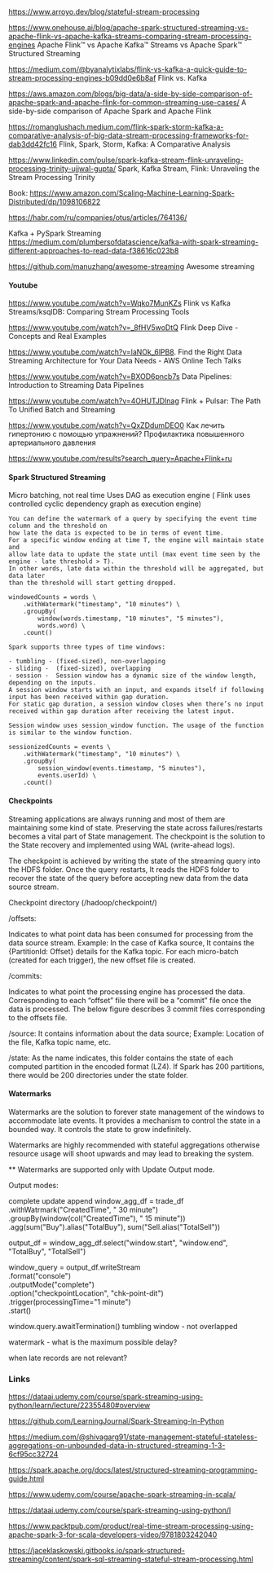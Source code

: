 https://www.arroyo.dev/blog/stateful-stream-processing

https://www.onehouse.ai/blog/apache-spark-structured-streaming-vs-apache-flink-vs-apache-kafka-streams-comparing-stream-processing-engines  Apache Flink™ vs Apache Kafka™ Streams vs Apache Spark™ Structured Streaming

https://medium.com/@byanalytixlabs/flink-vs-kafka-a-quick-guide-to-stream-processing-engines-b09dd0e6b8af Flink vs. Kafka

https://aws.amazon.com/blogs/big-data/a-side-by-side-comparison-of-apache-spark-and-apache-flink-for-common-streaming-use-cases/ A side-by-side comparison of Apache Spark and Apache Flink

https://romanglushach.medium.com/flink-spark-storm-kafka-a-comparative-analysis-of-big-data-stream-processing-frameworks-for-dab3dd42fc16 Flink, Spark, Storm, Kafka: A Comparative Analysis

https://www.linkedin.com/pulse/spark-kafka-stream-flink-unraveling-processing-trinity-ujjwal-gupta/ Spark, Kafka Stream, Flink: Unraveling the Stream Processing Trinity

Book:
https://www.amazon.com/Scaling-Machine-Learning-Spark-Distributed/dp/1098106822

https://habr.com/ru/companies/otus/articles/764136/

Kafka + PySpark Streaming
https://medium.com/plumbersofdatascience/kafka-with-spark-streaming-different-approaches-to-read-data-f38616c023b8

https://github.com/manuzhang/awesome-streaming Awesome streaming

####  Youtube

https://www.youtube.com/watch?v=Wqko7MunKZs Flink vs Kafka Streams/ksqlDB: Comparing Stream Processing Tools

https://www.youtube.com/watch?v=_8fHV5woDtQ  Flink Deep Dive - Concepts and Real Examples

https://www.youtube.com/watch?v=laNOk_6lPB8. Find the Right Data Streaming Architecture for Your Data Needs - AWS Online Tech Talks

https://www.youtube.com/watch?v=BXOD6pncb7s  Data Pipelines: Introduction to Streaming Data Pipelines

https://www.youtube.com/watch?v=4OHUTJDlnag  Flink + Pulsar: The Path To Unified Batch and Streaming

https://www.youtube.com/watch?v=QxZDdumDEO0  Как лечить гипертонию с помощью упражнений? Профилактика повышенного артериального давления


https://www.youtube.com/results?search_query=Apache+Flink+ru


#### Spark Structured Streaming

Micro batching, not real time
Uses DAG as execution engine ( Flink uses controlled cyclic dependency graph as execution engine) 


```
You can define the watermark of a query by specifying the event time column and the threshold on
how late the data is expected to be in terms of event time.
For a specific window ending at time T, the engine will maintain state and
allow late data to update the state until (max event time seen by the engine - late threshold > T).
In other words, late data within the threshold will be aggregated, but data later
than the threshold will start getting dropped.

windowedCounts = words \
    .withWatermark("timestamp", "10 minutes") \
    .groupBy(
        window(words.timestamp, "10 minutes", "5 minutes"),
        words.word) \
    .count()

Spark supports three types of time windows:

- tumbling - (fixed-sized), non-overlapping
- sliding -  (fixed-sized), overlapping
- session -  Session window has a dynamic size of the window length, depending on the inputs.
A session window starts with an input, and expands itself if following input has been received within gap duration.
For static gap duration, a session window closes when there’s no input received within gap duration after receiving the latest input.

Session window uses session_window function. The usage of the function is similar to the window function.

sessionizedCounts = events \
    .withWatermark("timestamp", "10 minutes") \
    .groupBy(
        session_window(events.timestamp, "5 minutes"),
        events.userId) \
    .count()
```

#### Checkpoints
Streaming applications are always running and most of them are maintaining some kind of state. 
Preserving the state across failures/restarts becomes a vital part of State management. 
The checkpoint is the solution to the State recovery and implemented using WAL (write-ahead logs).

The checkpoint is achieved by writing the state of the streaming query into the HDFS folder. Once the query restarts, It reads the HDFS folder to recover the state of the query before accepting new data from the data source stream.

Checkpoint directory (/hadoop/checkpoint/)

/offsets: 

Indicates to what point data has been consumed for processing from the data source stream. Example: In the case of Kafka source, It contains the {PartitionId: Offset} details for the Kafka topic. 
For each micro-batch (created for each trigger), the new offset file is created. 
 
/commits: 

Indicates to what point the processing engine has processed the data. 
Corresponding to each “offset” file there will be a “commit” file once the data is processed. The below figure describes 3 commit files corresponding to the offsets file. 

/source: 
It contains information about the data source; Example: Location of the file, Kafka topic name, etc.


/state: 
As the name indicates, this folder contains the state of each computed partition in the encoded format (LZ4). 
If Spark has 200 partitions, there would be 200 directories under the state folder.

#### Watermarks

Watermarks are the solution to forever state management of the windows to accommodate late events.
It provides a mechanism to control the state in a bounded way. It controls the state to grow indefinitely.

Watermarks are highly recommended with stateful aggregations otherwise resource usage will shoot upwards and may lead to breaking the system.

** Watermarks are supported only with Update Output mode.

Output modes:

complete
update
append
window_agg_df = trade_df \
  .withWatrmark("CreatedTime", " 30 minute") \
  .groupBy(window(col("CreatedTime"), " 15 minute")) \
   .agg(sum("Buy").alias("TotalBuy"),
        sum("Sell.alias("TotalSell"))
        
 output_df = window_agg_df.select("window.start",  "window.end", "TotalBuy", "TotalSell")
 
 window_query = output_df.writeStream \
  .format("console") \
  .outputMode("complete") \
  .option("checkpointLocation", "chk-point-dit") \
  .trigger(processingTime="1 minute") \
  .start()
  
  window.query.awaitTermination()
tumbling window - not overlapped

watermark - what is the maximum possible delay?

when late records are not relevant?

### Links 
https://dataai.udemy.com/course/spark-streaming-using-python/learn/lecture/22355480#overview

https://github.com/LearningJournal/Spark-Streaming-In-Python

https://medium.com/@shivagarg91/state-management-stateful-stateless-aggregations-on-unbounded-data-in-structured-streaming-1-3-6cf95cc32724

https://spark.apache.org/docs/latest/structured-streaming-programming-guide.html

https://www.udemy.com/course/apache-spark-streaming-in-scala/

https://dataai.udemy.com/course/spark-streaming-using-python/l

https://www.packtpub.com/product/real-time-stream-processing-using-apache-spark-3-for-scala-developers-video/9781803242040

https://jaceklaskowski.gitbooks.io/spark-structured-streaming/content/spark-sql-streaming-stateful-stream-processing.html
